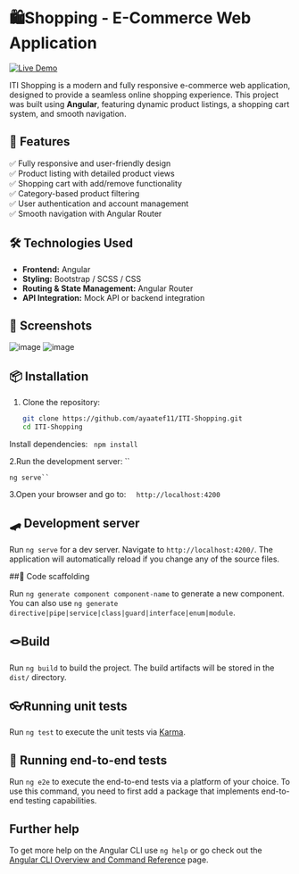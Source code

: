 # 🛍️Shopping - E-Commerce Web Application

[![Live Demo](https://img.shields.io/badge/Live%20Demo-Click%20Here-blue?style=for-the-badge)](https://ayaatef11.github.io/ITI-Shopping/home)

ITI Shopping is a modern and fully responsive e-commerce web application, designed to provide a seamless online shopping experience. This project was built using **Angular**, featuring dynamic product listings, a shopping cart system, and smooth navigation.

## 🚀 Features
✅ Fully responsive and user-friendly design  
✅ Product listing with detailed product views  
✅ Shopping cart with add/remove functionality  
✅ Category-based product filtering  
✅ User authentication and account management  
✅ Smooth navigation with Angular Router  

## 🛠 Technologies Used
- **Frontend:** Angular  
- **Styling:** Bootstrap / SCSS / CSS  
- **Routing & State Management:** Angular Router  
- **API Integration:** Mock API or backend integration  

## 📸 Screenshots
![image](https://github.com/user-attachments/assets/5f1000ac-6fd1-4f95-851e-dd628d52d611)
![image](https://github.com/user-attachments/assets/536316a6-8391-4583-befe-27af7aa82123)

## 📦 Installation
1. Clone the repository:
   ```sh
   git clone https://github.com/ayaatef11/ITI-Shopping.git
   cd ITI-Shopping
   
Install dependencies:
    ```  npm install ```

2.Run the development server:
    `` 
    
    ng serve``
3.Open your browser and go to:
    ```  http://localhost:4200```
## 🛹 Development server

Run `ng serve` for a dev server. Navigate to `http://localhost:4200/`. The application will automatically reload if you change any of the source files.

##🤸 Code scaffolding

Run `ng generate component component-name` to generate a new component. You can also use `ng generate directive|pipe|service|class|guard|interface|enum|module`.

## 🪢Build

Run `ng build` to build the project. The build artifacts will be stored in the `dist/` directory.

## 👓Running unit tests

Run `ng test` to execute the unit tests via [Karma](https://karma-runner.github.io).

## 🎉 Running end-to-end tests

Run `ng e2e` to execute the end-to-end tests via a platform of your choice. To use this command, you need to first add a package that implements end-to-end testing capabilities.

## Further help

To get more help on the Angular CLI use `ng help` or go check out the [Angular CLI Overview and Command Reference](https://angular.dev/tools/cli) page.
